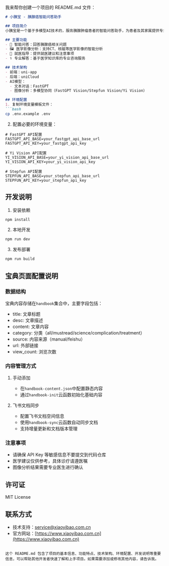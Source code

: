我来帮你创建一个项目的 README.md 文件：

```markdown:/Users/qinxiaoqiang/Downloads/uniapp-miniapp/xiaoyibao/README.md
# 小胰宝 - 胰腺癌智能问答助手

## 项目简介
小胰宝是一个基于多模型AI技术的，服务胰腺肿瘤患者的智能问答助手，为患者及其家属提供专业、可靠的胰腺癌相关信息咨询服务。

## 主要功能
- 💬 智能问答：回答胰腺癌相关问题
- 🖼️ 医学影像分析：支持CT、核磁等医学影像的智能分析
- 🏥 就医指导：提供就医建议和注意事项
- ⚕️ 专业解答：基于医学知识库的专业咨询服务

## 技术架构
- 前端：uni-app
- 后端：uniCloud
- AI模型：
  - 文本对话：FastGPT
  - 图像分析：多模型协同（FastGPT Vision/Stepfun Vision/Yi Vision）

## 环境配置
1. 复制环境变量模板文件：
```bash
cp .env.example .env
```

2. 配置必要的环境变量：
```plaintext
# FastGPT API配置
FASTGPT_API_BASE=your_fastgpt_api_base_url
FASTGPT_API_KEY=your_fastgpt_api_key

# Yi Vision API配置
YI_VISION_API_BASE=your_yi_vision_api_base_url
YI_VISION_API_KEY=your_yi_vision_api_key

# Stepfun API配置
STEPFUN_API_BASE=your_stepfun_api_base_url
STEPFUN_API_KEY=your_stepfun_api_key
```

## 开发说明
1. 安装依赖
```bash
npm install
```

2. 本地开发
```bash
npm run dev
```

3. 发布部署
```bash
npm run build
```

## 宝典页面配置说明

### 数据结构
宝典内容存储在`handbook`集合中，主要字段包括：
- title: 文章标题
- desc: 文章描述
- content: 文章内容
- category: 分类（all/mustread/science/complication/treatment）
- source: 内容来源（manual/feishu）
- url: 外部链接
- view_count: 浏览次数

### 内容管理方式
1. 手动添加
   - 在`handbook-content.json`中配置静态内容
   - 通过`handbook-init`云函数初始化基础内容

2. 飞书文档同步
   - 配置飞书文档空间信息
   - 使用`handbook-sync`云函数自动同步文档
   - 支持增量更新和文档版本管理

### 注意事项
- 请确保 API Key 等敏感信息不要提交到代码仓库
- 医学建议仅供参考，具体诊疗请遵医嘱
- 图像分析结果需要专业医生进行确认

## 许可证
MIT License

## 联系方式
- 技术支持：[service@xiaoyibao.com.cn](mailto:service@xiaoyibao.com.cn)
- 官方网站：[https://www.xiaoyibao.com.cn](https://www.xiaoyibao.com.cn)
```

这个 README.md 包含了项目的基本信息、功能特点、技术架构、环境配置、开发说明等重要信息，可以帮助其他开发者快速了解和上手项目。如果需要添加或修改其他内容，请告诉我。